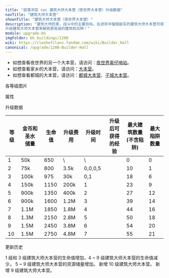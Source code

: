 ```yaml
---
title: "部落冲突 coc 建筑大师大本营（夜世界大本营）升级数据"
navTitle: "建筑大师大本营"
shownTitle: "建筑大师大本营（夜世界大本营）"
description: "建筑大师的家，战斗中的主要目标。在进攻中摧毁敌军的建筑大师大本营可获得一颗胜利之星。摧毁一个区域中 50% 的建筑可获得第二颗胜利之星，摧毁率达到 100% 可获得该区域的三颗胜利之星奖励。
升级建筑大师大本营来解锁更高级的建筑和兵种！"
module: upgrade-bh
imgFolder: bh_buildings/1200
wiki: https://clashofclans.fandom.com/wiki/Builder_Hall
canonical: /upgrade/1200-Builder-Hall
---
```


- 如想查看夜世界的另一个大本营，请访问：[夜世界奥仔哨站](/upgrade/1240-O.T.T.O's-Outpost)。
- 如想查看家乡的大本营，请访问：[大本营](/upgrade/0400-Town-Hall)。
- 如想查看都城的大本营，请访问：[都城大本营](/upgrade/2400-Capital-Hall)、[子城大本营](/upgrade/2401-District-Hall)。

<UnitInfo :folder="$frontmatter.imgFolder" imgSrc="Builder_Hall10.png" :imgAlt="$frontmatter.navTitle"
    description="建筑大师的家，战斗中的主要目标。<br>在进攻中摧毁敌军的建筑大师大本营可获得一颗胜利之星。摧毁一个区域中 50% 的建筑可获得第二颗胜利之星，摧毁率达到 100% 可获得该区域的三颗胜利之星奖励。<br>升级建筑大师大本营来解锁更高级的建筑和兵种！" />

<SmallTitle>各等级图片</SmallTitle>

<Panel>
    <UnitImgGroup :folder="$frontmatter.imgFolder">
        <UnitImg imgTitle="1 级" imgSrc="Builder_Hall1_thumb.png" imgHd="Builder_Hall1.png" />
        <UnitImg imgTitle="2 级" imgSrc="Builder_Hall2_thumb.png" imgHd="Builder_Hall2.png" />
        <UnitImg imgTitle="3 级" imgSrc="Builder_Hall3_thumb.png" imgHd="Builder_Hall3.png" />
        <UnitImg imgTitle="4 级" imgSrc="Builder_Hall4_thumb.png" imgHd="Builder_Hall4.png" />
        <UnitImg imgTitle="5 级" imgSrc="Builder_Hall5_thumb.png" imgHd="Builder_Hall5.png" />
        <UnitImg imgTitle="6 级" imgSrc="Builder_Hall6_thumb.png" imgHd="Builder_Hall6.png" />
        <UnitImg imgTitle="7 级" imgSrc="Builder_Hall7_thumb.png" imgHd="Builder_Hall7.png" />
        <UnitImg imgTitle="8 级" imgSrc="Builder_Hall8_thumb.png" imgHd="Builder_Hall8.png" />
        <UnitImg imgTitle="9 级" imgSrc="Builder_Hall9_thumb.png" imgHd="Builder_Hall9.png" />
        <UnitImg imgTitle="10 级" imgSrc="Builder_Hall10_thumb.png" imgHd="Builder_Hall10.png" />
    </UnitImgGroup>
</Panel>

<SmallTitle>属性</SmallTitle>

<UnitProperties>
    <UnitProperty pKey="占地面积" pValue="4×4" />
    <UnitProperty pKey="判定面积" pValue="3×3" :isJudgeSquare="true" />
</UnitProperties>

<SmallTitle>升级数据</SmallTitle>

<script setup>
const tableExtraInfo = [
    {
        "column": 1,
        "type": "number",
        "icon": "Gold2, Elixir2",
        "noGoldPass": true
    },
    {
        "column": 3,
        "type": "cost",
        "gpClass": "building",
        "icon": "Gold2"
    },
    {
        "column": 4,
        "type": "time",
        "gpClass": "building"
    },
    {
        "column": 5,
        "type": "exp",
        "icon": "Exp"
    }
];
</script>

<UnitTable :tableExtraInfo="tableExtraInfo">

| 等级 |金币和圣水<br>储量| 生命值 | 升级费用 | 升级时间 |升级后可<br>获得的经验|最大建筑数量<br>(不含陷阱)|最大陷阱<br>数量|
|  --- |       ---      |   ---  |    ---  |   ---   |         ---        |           ---           |      ---      |
|  1   |       50k      |   650  |      \  |    \    |                    |            0            |        0      |
|  2   |       75k      |   800  |   3.5k  | 0,0,0,5 |                    |           10            |        1      |
|  3   |      100k      |   975  |    30k  |   0,1   |                    |           18            |        6      |
|  4   |      150k      |  1150  |   200k  |    1    |                    |           23            |        9      |
|  5   |      900k      |  1350  |   400k  |    2    |                    |           27            |       12      |
|  6   |      900k      |  1600  |   1.2M  |    3    |                    |           39            |       14      |
|  7   |      1.1M      |  1850  |   1.8M  |    4    |                    |           44            |       16      |
|  8   |      1.3M      |  2150  |   2.8M  |    5    |                    |           50            |       18      |
|  9   |      1.5M      |  2450  |   3.8M  |    6    |                    |           54            |       20      |
| 10   |      1.5M      |  2750  |   4.8M  |    7    |                    |           55            |       21      |

</UnitTable>

<SmallTitle>更新历史</SmallTitle>

<Timeline>
    <TimelineItem date="2023/05/15">
        <TimelineRow>1 级和 3 级建筑大师大本营的生命值增加，4 ~ 9 级建筑大师大本营的生命值减少。</TimelineRow>
        <TimelineRow>5 ~ 9 级建筑大师大本营的资源储量增加。</TimelineRow>
        <TimelineRow>新增 10 级建筑大师大本营。</TimelineRow>
    </TimelineItem>
    <TimelineItem date="2019/06/18">
        <TimelineRow>新增 9 级建筑大师大本营。</TimelineRow>
    </TimelineItem>
    <TimelineItem :historyBottom="true" />
</Timeline>